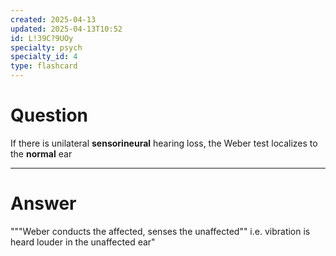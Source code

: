 ```yaml
---
created: 2025-04-13
updated: 2025-04-13T10:52
id: L!39C?9UOy
specialty: psych
specialty_id: 4
type: flashcard
---
```


# Question
If there is unilateral **sensorineural** hearing loss, the Weber test localizes to the **normal** ear

---

# Answer
"""Weber conducts the affected, senses the unaffected""     i.e. vibration is heard louder in the unaffected ear"